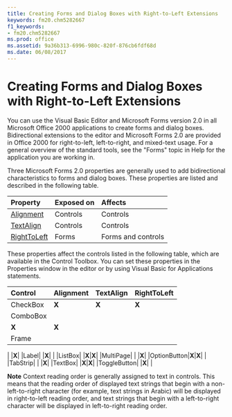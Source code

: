 ```yaml
---
title: Creating Forms and Dialog Boxes with Right-to-Left Extensions
keywords: fm20.chm5282667
f1_keywords:
- fm20.chm5282667
ms.prod: office
ms.assetid: 9a36b313-6996-980c-820f-876cb6fdf68d
ms.date: 06/08/2017
---
```



# Creating Forms and Dialog Boxes with Right-to-Left Extensions

You can use the Visual Basic Editor and Microsoft Forms version 2.0 in all Microsoft Office 2000 applications to create forms and dialog boxes. Bidirectional extensions to the editor and Microsoft Forms 2.0 are provided in Office 2000 for right-to-left, left-to-right, and mixed-text usage. For a general overview of the standard tools, see the "Forms" topic in Help for the application you are working in.

Three Microsoft Forms 2.0 properties are generally used to add bidirectional characteristics to forms and dialog boxes. These properties are listed and described in the following table.


|**Property**|**Exposed on**|**Affects**|
|:-----|:-----|:-----|
|[Alignment](../../reference/User-Interface-Help/alignment-property.md)|Controls|Controls|
|[TextAlign](../../reference/User-Interface-Help/textalign-property.md)|Controls|Controls|
|[RightToLeft](../../reference/User-Interface-Help/righttoleft-property-microsoft-forms.md)|Forms|Forms and controls|

These properties affect the controls listed in the following table, which are available in the Control Toolbox. You can set these properties in the Properties window in the editor or by using Visual Basic for Applications statements.


|**Control**|**Alignment**|**TextAlign**|**RightToLeft**|
|:-----|:-----|:-----|:-----|
|CheckBox|**X**|**X**|**X**|
|ComboBox|
|**X**|**X**|
|Frame|
|
|**X**|
|Label|
|**X**|
|
|ListBox|
|**X**|**X**|
|MultiPage|
|
|**X**|
|OptionButton|**X**|**X**|
|
|TabStrip|
|
|**X**|
|TextBox|
|**X**|**X**|
|ToggleButton|
|**X**|
|

 **Note**  Context reading order is generally assigned to text in controls. This means that the reading order of displayed text strings that begin with a non-left-to-right character (for example, text strings in Arabic) will be displayed in right-to-left reading order, and text strings that begin with a left-to-right character will be displayed in left-to-right reading order.


